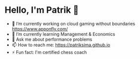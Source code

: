 # Hello, I'm Patrik 👋

- 🔭 I’m currently working on cloud gaming without boundaries https://www.apponfly.com/
- 🌱 I’m currently learning Management & Economics
- 💬 Ask me about performance problems
- 📫 How to reach me: https://patriksima.github.io
- ⚡ Fun fact: I'm certified chess coach

<!--
**patriksima/patriksima** is a ✨ _special_ ✨ repository because its `README.md` (this file) appears on your GitHub profile.

Here are some ideas to get you started:

- 🔭 I’m currently working on ...
- 🌱 I’m currently learning ...
- 👯 I’m looking to collaborate on ...
- 🤔 I’m looking for help with ...
- 💬 Ask me about ...
- 📫 How to reach me: ...
- 😄 Pronouns: ...
- ⚡ Fun fact: ...
-->
